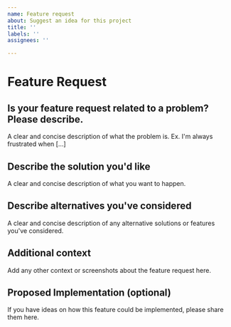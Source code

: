 ```yaml
---
name: Feature request
about: Suggest an idea for this project
title: ''
labels: ''
assignees: ''

---
```


# Feature Request

## Is your feature request related to a problem? Please describe.
A clear and concise description of what the problem is. Ex. I'm always frustrated when [...]

## Describe the solution you'd like
A clear and concise description of what you want to happen.

## Describe alternatives you've considered
A clear and concise description of any alternative solutions or features you've considered.

## Additional context
Add any other context or screenshots about the feature request here.

## Proposed Implementation (optional)
If you have ideas on how this feature could be implemented, please share them here.
